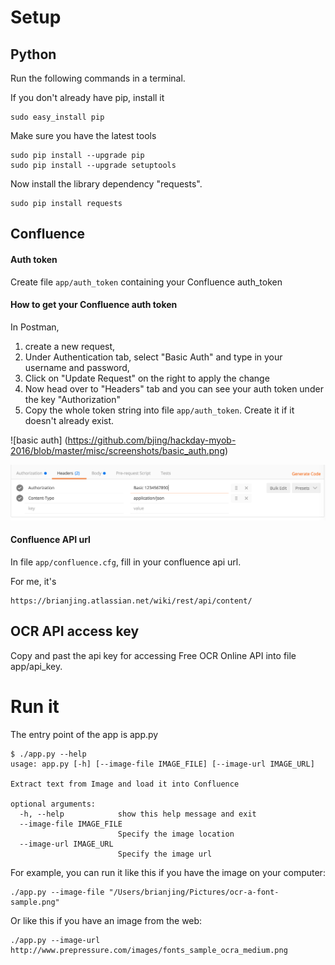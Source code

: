 
# Setup
## Python
Run the following commands in a terminal.

If you don't already have pip, install it
```
sudo easy_install pip
```
Make sure you have the latest tools
```
sudo pip install --upgrade pip
sudo pip install --upgrade setuptools
```
Now install the library dependency "requests".
```
sudo pip install requests
```
## Confluence
#### Auth token
Create file ```app/auth_token``` containing your Confluence auth_token
#### How to get your Confluence auth token
In Postman, 

1. create a new request, 
2. Under Authentication tab, select "Basic Auth" and type in your username and password,
3. Click on "Update Request" on the right to apply the change
4. Now head over to "Headers" tab and you can see your auth token under the key "Authorization"
5. Copy the whole token string into file ```app/auth_token```. Create it if it doesn't already exist.

![basic auth]
(https://github.com/bjing/hackday-myob-2016/blob/master/misc/screenshots/basic_auth.png)

![auth token](https://github.com/bjing/hackday-myob-2016/blob/master/misc/screenshots/auth_token.png)

#### Confluence API url
In file ```app/confluence.cfg```, fill in your confluence api url. 

For me, it's 
```
https://brianjing.atlassian.net/wiki/rest/api/content/
```
## OCR API access key
Copy and past the api key for accessing Free OCR Online API into file app/api_key.

# Run it
The entry point of the app is app.py
```
$ ./app.py --help
usage: app.py [-h] [--image-file IMAGE_FILE] [--image-url IMAGE_URL]

Extract text from Image and load it into Confluence

optional arguments:
  -h, --help            show this help message and exit
  --image-file IMAGE_FILE
                        Specify the image location
  --image-url IMAGE_URL
                        Specify the image url
```
For example, you can run it like this if you have the image on your computer:
```
./app.py --image-file "/Users/brianjing/Pictures/ocr-a-font-sample.png"
```
Or like this if you have an image from the web:
```
./app.py --image-url http://www.prepressure.com/images/fonts_sample_ocra_medium.png
```
